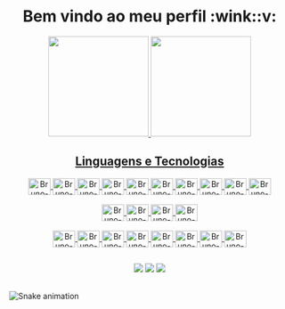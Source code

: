 <div align="center">
  <h1>Bem vindo ao meu perfil :wink::v:</h1>
</div>

<div align="center">
  <a href="https://github.com/brunsoares">
  <img height="180em" src="https://github-readme-stats.vercel.app/api?username=brunsoares&show_icons=true&theme=radical&include_all_commits=true&count_private=true&title_color=993ede&border_radius=25&locale=pt-br"/>
  <img height="180em" src="https://github-readme-stats.vercel.app/api/top-langs/?username=brunsoares&layout=compact&langs_count=7&theme=radical&title_color=993ede&border_radius=15&locale=pt-br"/>
</div>
  
<div align="center">
  <h2>Linguagens e Tecnologias</h2>
</div>
  
<div style="display: inline_block" align="center" id="linguagens">
  <img align="center" alt="Bruno-Java" height="30" width="40" title="Java" src="https://cdn.jsdelivr.net/gh/devicons/devicon/icons/java/java-original.svg">
  <img align="center" alt="Bruno-Js" height="30" width="40" title="JavaScript" src="https://cdn.jsdelivr.net/gh/devicons/devicon/icons/javascript/javascript-plain.svg">
  <img align="center" alt="Bruno-NodeJs" height="30" width="40" title="Node.js" src="https://cdn.jsdelivr.net/gh/devicons/devicon/icons/nodejs/nodejs-original.svg" />
  <img align="center" alt="Bruno-Ts" height="30" width="40" title="TypeScript"src="https://cdn.jsdelivr.net/gh/devicons/devicon/icons/typescript/typescript-plain.svg" />
  <img align="center" alt="Bruno-Python" height="30" width="40" title="Python" src="https://cdn.jsdelivr.net/gh/devicons/devicon/icons/python/python-original.svg">
  <img align="center" alt="Bruno-HTML" height="30" width="40" title="HTML" src="https://cdn.jsdelivr.net/gh/devicons/devicon/icons/html5/html5-original.svg">
  <img align="center" alt="Bruno-CSS" height="30" width="40" title="CSS" src="https://cdn.jsdelivr.net/gh/devicons/devicon/icons/css3/css3-original.svg">
  <img align="center" alt="Bruno-BootStrap" height="30" width="40" title="BootStrap" src="https://cdn.jsdelivr.net/gh/devicons/devicon/icons/bootstrap/bootstrap-original.svg">
  <img align="center" alt="Bruno-Angular" height="30" width="40" title="AngularJS" src="https://cdn.jsdelivr.net/gh/devicons/devicon/icons/angularjs/angularjs-original.svg">
  <img align="center" alt="Bruno-Express" height="30" width="40" title="ExpressJS" src="https://cdn.jsdelivr.net/gh/devicons/devicon/icons/express/express-original.svg" />
</div>

<br/>
  
<div style:"display: inline_block" align="center" id="databases">
  <img align="center" alt="Bruno-MySql" height="30" width="40" title="MySql" src="https://cdn.jsdelivr.net/gh/devicons/devicon/icons/mysql/mysql-original.svg">
  <img align="center" alt="Bruno-MongoDB" height="30" width="40" title="MongoDB" src="https://cdn.jsdelivr.net/gh/devicons/devicon/icons/mongodb/mongodb-original.svg" />
  <img align="center" alt="Bruno-PostgreSQL" height="30" width="40" title="PostgreSQL" src="https://cdn.jsdelivr.net/gh/devicons/devicon/icons/postgresql/postgresql-original.svg">
  <img align="center" alt="Bruno-SQLite" height="30" width="40" title="SQLite" src="https://cdn.jsdelivr.net/gh/devicons/devicon/icons/sqlite/sqlite-original.svg" />

</div>
  
<br/>
  
<div style="display: inline_block" align="center" id="ferramentas">
  <img align="center" alt="Bruno-Git" height="30" width="40" title="Git" src="https://cdn.jsdelivr.net/gh/devicons/devicon/icons/git/git-original.svg">
  <img align="center" alt="Bruno-Tomcat" height="30" width="40" title="Tomcat" src="https://cdn.jsdelivr.net/gh/devicons/devicon/icons/tomcat/tomcat-original.svg" />
  <img align="center" alt="Bruno-Jira" height="30" width="40" title="Jira" src="https://cdn.jsdelivr.net/gh/devicons/devicon/icons/jira/jira-original.svg">
  <img align="center" alt="Bruno-Linux" height="30" width="40" title="Linux" src="https://cdn.jsdelivr.net/gh/devicons/devicon/icons/linux/linux-original.svg">
  <img align="center" alt="Bruno-BitBucket" height="30" width="40" title="BitBucket" src="https://cdn.jsdelivr.net/gh/devicons/devicon/icons/bitbucket/bitbucket-original.svg">
  <img align="center" alt="Bruno-Docker" height="30" width="40" title="Docker" src="https://cdn.jsdelivr.net/gh/devicons/devicon/icons/docker/docker-original.svg" />
  <img align="center" alt="Bruno-Jenkins" height="30" width="40" title="Jenkins" src="https://cdn.jsdelivr.net/gh/devicons/devicon/icons/jenkins/jenkins-original.svg">
  <img align="center" alt="Bruno-Photoshop" height="30" width="40" title="PhotoShop" src="https://cdn.jsdelivr.net/gh/devicons/devicon/icons/photoshop/photoshop-plain.svg">
</div>
  
##
 
<div align="center"> 
  <a href = "mailto:brunohenrique.soares@outlook.com" target="_blank"><img src="https://img.shields.io/badge/Microsoft_Outlook-0078D4?style=for-the-badge&logo=microsoft-outlook&logoColor=white"></a>
  <a href="https://wa.me/5511971288800" target="_blank"><img src="https://img.shields.io/badge/WhatsApp-25D366?style=for-the-badge&logo=whatsapp&logoColor=white"></a> 
  <a href="https://www.linkedin.com/in/brunsoares/" target="_blank"><img src="https://img.shields.io/badge/-LinkedIn-%230077B5?style=for-the-badge&logo=linkedin&logoColor=white"></a> 
</div>

<br/>
  
![Snake animation](https://github.com/brunsoares/brunsoares/blob/output/github-contribution-grid-snake2.svg)

